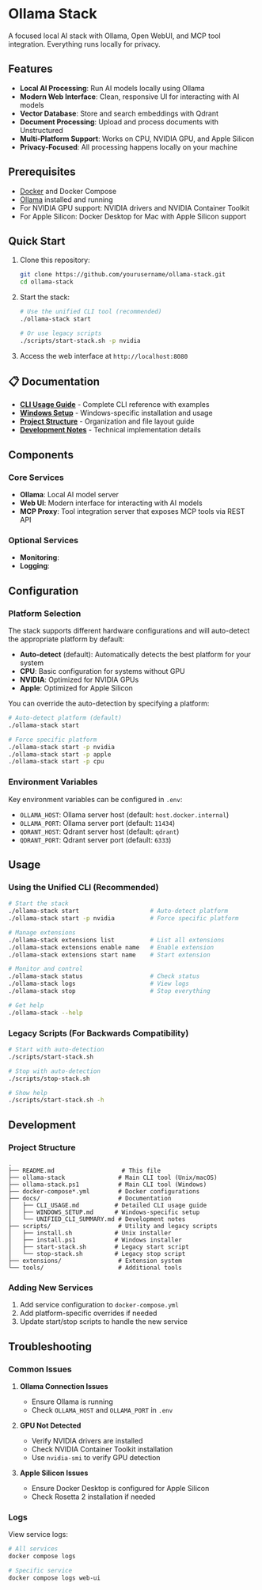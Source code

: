# Ollama Stack

A focused local AI stack with Ollama, Open WebUI, and MCP tool integration. Everything runs locally for privacy.

## Features

- **Local AI Processing**: Run AI models locally using Ollama
- **Modern Web Interface**: Clean, responsive UI for interacting with AI models
- **Vector Database**: Store and search embeddings with Qdrant
- **Document Processing**: Upload and process documents with Unstructured
- **Multi-Platform Support**: Works on CPU, NVIDIA GPU, and Apple Silicon
- **Privacy-Focused**: All processing happens locally on your machine

## Prerequisites

- [Docker](https://www.docker.com/products/docker-desktop/) and Docker Compose
- [Ollama](https://ollama.ai/) installed and running
- For NVIDIA GPU support: NVIDIA drivers and NVIDIA Container Toolkit
- For Apple Silicon: Docker Desktop for Mac with Apple Silicon support

## Quick Start

1. Clone this repository:
   ```bash
   git clone https://github.com/yourusername/ollama-stack.git
   cd ollama-stack
   ```

2. Start the stack:
   ```bash
   # Use the unified CLI tool (recommended)
   ./ollama-stack start

   # Or use legacy scripts
   ./scripts/start-stack.sh -p nvidia
   ```

3. Access the web interface at `http://localhost:8080`

## 📋 Documentation

- **[CLI Usage Guide](docs/CLI_USAGE.md)** - Complete CLI reference with examples
- **[Windows Setup](docs/WINDOWS_SETUP.md)** - Windows-specific installation and usage
- **[Project Structure](PROJECT_STRUCTURE.md)** - Organization and file layout guide
- **[Development Notes](docs/UNIFIED_CLI_SUMMARY.md)** - Technical implementation details

## Components

### Core Services

- **Ollama**: Local AI model server
- **Web UI**: Modern interface for interacting with AI models
- **MCP Proxy**: Tool integration server that exposes MCP tools via REST API

### Optional Services

- **Monitoring**: 
- **Logging**: 

## Configuration

### Platform Selection

The stack supports different hardware configurations and will auto-detect the appropriate platform by default:

- **Auto-detect** (default): Automatically detects the best platform for your system
- **CPU**: Basic configuration for systems without GPU
- **NVIDIA**: Optimized for NVIDIA GPUs
- **Apple**: Optimized for Apple Silicon

You can override the auto-detection by specifying a platform:

```bash
# Auto-detect platform (default)
./ollama-stack start

# Force specific platform
./ollama-stack start -p nvidia
./ollama-stack start -p apple
./ollama-stack start -p cpu
```

### Environment Variables

Key environment variables can be configured in `.env`:

- `OLLAMA_HOST`: Ollama server host (default: `host.docker.internal`)
- `OLLAMA_PORT`: Ollama server port (default: `11434`)
- `QDRANT_HOST`: Qdrant server host (default: `qdrant`)
- `QDRANT_PORT`: Qdrant server port (default: `6333`)

## Usage

### Using the Unified CLI (Recommended)

```bash
# Start the stack
./ollama-stack start                    # Auto-detect platform
./ollama-stack start -p nvidia          # Force specific platform

# Manage extensions
./ollama-stack extensions list          # List all extensions
./ollama-stack extensions enable name   # Enable extension
./ollama-stack extensions start name    # Start extension

# Monitor and control
./ollama-stack status                   # Check status
./ollama-stack logs                     # View logs
./ollama-stack stop                     # Stop everything

# Get help
./ollama-stack --help
```

### Legacy Scripts (For Backwards Compatibility)

```bash
# Start with auto-detection
./scripts/start-stack.sh

# Stop with auto-detection
./scripts/stop-stack.sh

# Show help
./scripts/start-stack.sh -h
```

## Development

### Project Structure

```
.
├── README.md                   # This file
├── ollama-stack               # Main CLI tool (Unix/macOS)
├── ollama-stack.ps1           # Main CLI tool (Windows)
├── docker-compose*.yml        # Docker configurations
├── docs/                      # Documentation
│   ├── CLI_USAGE.md          # Detailed CLI usage guide
│   ├── WINDOWS_SETUP.md      # Windows-specific setup
│   └── UNIFIED_CLI_SUMMARY.md # Development notes
├── scripts/                   # Utility and legacy scripts
│   ├── install.sh            # Unix installer
│   ├── install.ps1           # Windows installer
│   ├── start-stack.sh        # Legacy start script
│   └── stop-stack.sh         # Legacy stop script
├── extensions/                # Extension system
└── tools/                     # Additional tools
```

### Adding New Services

1. Add service configuration to `docker-compose.yml`
2. Add platform-specific overrides if needed
3. Update start/stop scripts to handle the new service

## Troubleshooting

### Common Issues

1. **Ollama Connection Issues**
   - Ensure Ollama is running
   - Check `OLLAMA_HOST` and `OLLAMA_PORT` in `.env`

2. **GPU Not Detected**
   - Verify NVIDIA drivers are installed
   - Check NVIDIA Container Toolkit installation
   - Use `nvidia-smi` to verify GPU detection

3. **Apple Silicon Issues**
   - Ensure Docker Desktop is configured for Apple Silicon
   - Check Rosetta 2 installation if needed

### Logs

View service logs:
```bash
# All services
docker compose logs

# Specific service
docker compose logs web-ui
```

